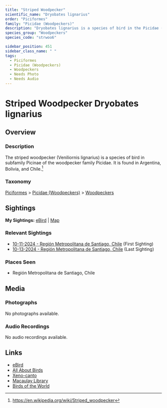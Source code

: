 ```yaml
---
title: "Striped Woodpecker"
scientific_name: "Dryobates lignarius"
order: "Piciformes"
family: "Picidae (Woodpeckers)"
description: "Dryobates lignarius is a species of bird in the Picidae (Woodpeckers) family. It has been observed 2 times."
species_group: "Woodpeckers"
species_code: "strwoo6"

sidebar_position: 451
sidebar_class_name: " "
tags: 
  - Piciformes
  - Picidae (Woodpeckers)
  - Woodpeckers
  - Needs Photo
  - Needs Audio
---
```


# Striped Woodpecker <span className='sci_name'>Dryobates lignarius</span>

## Overview

### Description
The striped woodpecker (Veniliornis lignarius) is a species of bird in subfamily Picinae of the woodpecker family Picidae. It is found in Argentina, Bolivia, and Chile.[^1]

[^1]: https://en.wikipedia.org/wiki/Striped_woodpecker

### Taxonomy
[Piciformes](/tags/piciformes) > [Picidae (Woodpeckers)](/tags/picidae-woodpeckers) > [Woodpeckers](/tags/woodpeckers)


## Sightings

**My Sightings:** [eBird](https://ebird.org/lifelist?r=world&time=life&spp=strwoo6) | [Map](/map?species_code=strwoo6)

### Relevant Sightings

* [10-11-2024 - Región Metropolitana de Santiago, Chile](https://ebird.org/checklist/S198398308) (First Sighting)
* [10-13-2024 - Región Metropolitana de Santiago, Chile](https://ebird.org/checklist/S198994397) (Last Sighting)

### Places Seen

* Región Metropolitana de Santiago, Chile



## Media
### Photographs
No photographs available.

### Audio Recordings
No audio recordings available.

## Links
* [eBird](https://ebird.org/species/strwoo6) 
* [All About Birds](https://www.allaboutbirds.org/guide/strwoo6) 
* [Xeno-canto](https://www.xeno-canto.org/species/dryobates-lignarius) 
* [Macaulay Library](https://search.macaulaylibrary.org/catalog?taxonCode=strwoo6&sort=rating_rank_desc)
* [Birds of the World](https://birdsoftheworld.org/bow/species/strwoo6)

